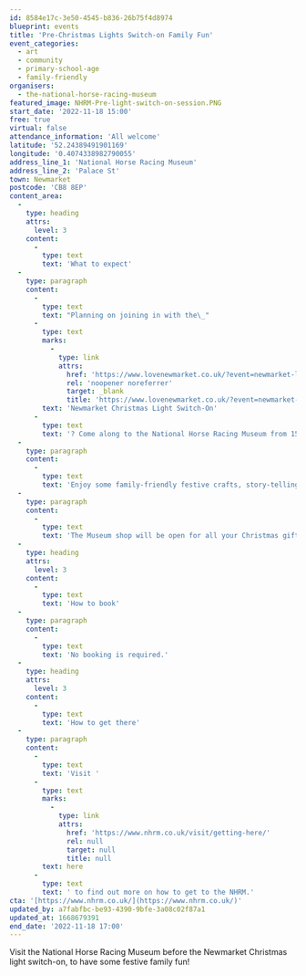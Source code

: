 ```yaml
---
id: 8584e17c-3e50-4545-b836-26b75f4d8974
blueprint: events
title: 'Pre-Christmas Lights Switch-on Family Fun'
event_categories:
  - art
  - community
  - primary-school-age
  - family-friendly
organisers:
  - the-national-horse-racing-museum
featured_image: NHRM-Pre-light-switch-on-session.PNG
start_date: '2022-11-18 15:00'
free: true
virtual: false
attendance_information: 'All welcome'
latitude: '52.24389491901169'
longitude: '0.4074338982790055'
address_line_1: 'National Horse Racing Museum'
address_line_2: 'Palace St'
town: Newmarket
postcode: 'CB8 8EP'
content_area:
  -
    type: heading
    attrs:
      level: 3
    content:
      -
        type: text
        text: 'What to expect'
  -
    type: paragraph
    content:
      -
        type: text
        text: "Planning on joining in with the\_"
      -
        type: text
        marks:
          -
            type: link
            attrs:
              href: 'https://www.lovenewmarket.co.uk/?event=newmarket-lights-switch-on'
              rel: 'noopener noreferrer'
              target: _blank
              title: 'https://www.lovenewmarket.co.uk/?event=newmarket-lights-switch-on'
        text: 'Newmarket Christmas Light Switch-On'
      -
        type: text
        text: '? Come along to the National Horse Racing Museum from 15:500 to 17:00 for some family fun before of the big event! The museum will be staying open for an extra hour ahead of the Christmas Light Switch-On.'
  -
    type: paragraph
    content:
      -
        type: text
        text: 'Enjoy some family-friendly festive crafts, story-telling and a candy cane trail around Trainer''s House and King''s Yard! Perfect to keep your little ones entertained before the switch-on at 19:00.'
  -
    type: paragraph
    content:
      -
        type: text
        text: 'The Museum shop will be open for all your Christmas gift needs and The Bakery located in the King''s Yard will also be open, selling refreshments. '
  -
    type: heading
    attrs:
      level: 3
    content:
      -
        type: text
        text: 'How to book'
  -
    type: paragraph
    content:
      -
        type: text
        text: 'No booking is required.'
  -
    type: heading
    attrs:
      level: 3
    content:
      -
        type: text
        text: 'How to get there'
  -
    type: paragraph
    content:
      -
        type: text
        text: 'Visit '
      -
        type: text
        marks:
          -
            type: link
            attrs:
              href: 'https://www.nhrm.co.uk/visit/getting-here/'
              rel: null
              target: null
              title: null
        text: here
      -
        type: text
        text: ' to find out more on how to get to the NHRM.'
cta: '[https://www.nhrm.co.uk/](https://www.nhrm.co.uk/)'
updated_by: a7fabfbc-be93-4390-9bfe-3a08c02f87a1
updated_at: 1668679391
end_date: '2022-11-18 17:00'
---
```

Visit the National Horse Racing Museum before the Newmarket Christmas light switch-on, to have some festive family fun!